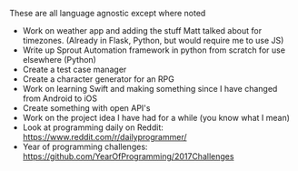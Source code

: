 These are all language agnostic except where noted

* Work on weather app and adding the stuff Matt talked about for timezones. (Already in Flask, Python, but would require me to use JS)
* Write up Sprout Automation framework in python from scratch for use elsewhere (Python)
* Create a test case manager
* Create a character generator for an RPG
* Work on learning Swift and making something since I have changed from Android to iOS
* Create something with open API's
* Work on the project idea I have had for a while (you know what I mean)
* Look at programming daily on Reddit: https://www.reddit.com/r/dailyprogrammer/
* Year of programming challenges: https://github.com/YearOfProgramming/2017Challenges
